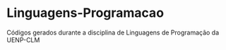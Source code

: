 # Linguagens-Programacao
Códigos gerados durante a disciplina de Linguagens de Programação da UENP-CLM
